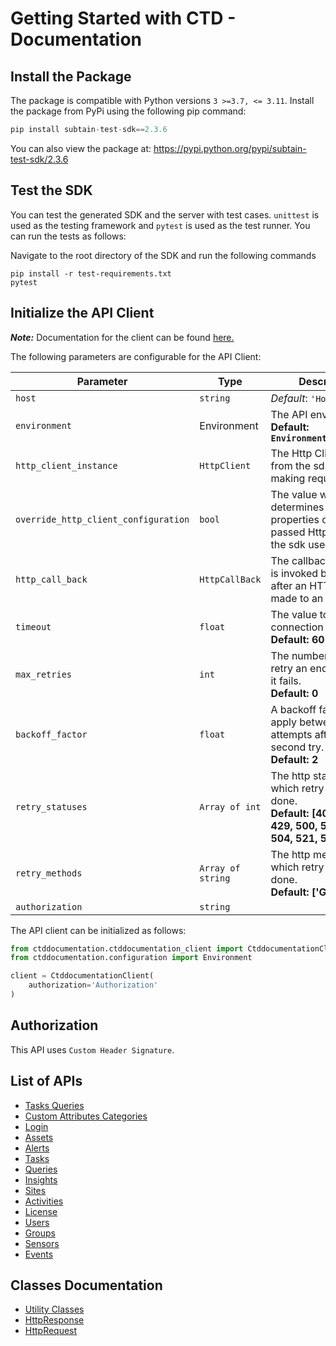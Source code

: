 
# Getting Started with CTD - Documentation

## Install the Package

The package is compatible with Python versions `3 >=3.7, <= 3.11`.
Install the package from PyPi using the following pip command:

```python
pip install subtain-test-sdk==2.3.6
```

You can also view the package at:
https://pypi.python.org/pypi/subtain-test-sdk/2.3.6

## Test the SDK

You can test the generated SDK and the server with test cases. `unittest` is used as the testing framework and `pytest` is used as the test runner. You can run the tests as follows:

Navigate to the root directory of the SDK and run the following commands

```
pip install -r test-requirements.txt
pytest
```

## Initialize the API Client

**_Note:_** Documentation for the client can be found [here.](https://www.github.com/Syed-Subtain/subtain-test-python-sdk/tree/2.3.6/doc/client.md)

The following parameters are configurable for the API Client:

| Parameter | Type | Description |
|  --- | --- | --- |
| `host` | `string` | *Default*: `'HostValue'` |
| `environment` | Environment | The API environment. <br> **Default: `Environment.PRODUCTION`** |
| `http_client_instance` | `HttpClient` | The Http Client passed from the sdk user for making requests |
| `override_http_client_configuration` | `bool` | The value which determines to override properties of the passed Http Client from the sdk user |
| `http_call_back` | `HttpCallBack` | The callback value that is invoked before and after an HTTP call is made to an endpoint |
| `timeout` | `float` | The value to use for connection timeout. <br> **Default: 60** |
| `max_retries` | `int` | The number of times to retry an endpoint call if it fails. <br> **Default: 0** |
| `backoff_factor` | `float` | A backoff factor to apply between attempts after the second try. <br> **Default: 2** |
| `retry_statuses` | `Array of int` | The http statuses on which retry is to be done. <br> **Default: [408, 413, 429, 500, 502, 503, 504, 521, 522, 524]** |
| `retry_methods` | `Array of string` | The http methods on which retry is to be done. <br> **Default: ['GET', 'PUT']** |
| `authorization` | `string` |  |

The API client can be initialized as follows:

```python
from ctddocumentation.ctddocumentation_client import CtddocumentationClient
from ctddocumentation.configuration import Environment

client = CtddocumentationClient(
    authorization='Authorization'
)
```

## Authorization

This API uses `Custom Header Signature`.

## List of APIs

* [Tasks Queries](https://www.github.com/Syed-Subtain/subtain-test-python-sdk/tree/2.3.6/doc/controllers/tasks-queries.md)
* [Custom Attributes Categories](https://www.github.com/Syed-Subtain/subtain-test-python-sdk/tree/2.3.6/doc/controllers/custom-attributes-categories.md)
* [Login](https://www.github.com/Syed-Subtain/subtain-test-python-sdk/tree/2.3.6/doc/controllers/login.md)
* [Assets](https://www.github.com/Syed-Subtain/subtain-test-python-sdk/tree/2.3.6/doc/controllers/assets.md)
* [Alerts](https://www.github.com/Syed-Subtain/subtain-test-python-sdk/tree/2.3.6/doc/controllers/alerts.md)
* [Tasks](https://www.github.com/Syed-Subtain/subtain-test-python-sdk/tree/2.3.6/doc/controllers/tasks.md)
* [Queries](https://www.github.com/Syed-Subtain/subtain-test-python-sdk/tree/2.3.6/doc/controllers/queries.md)
* [Insights](https://www.github.com/Syed-Subtain/subtain-test-python-sdk/tree/2.3.6/doc/controllers/insights.md)
* [Sites](https://www.github.com/Syed-Subtain/subtain-test-python-sdk/tree/2.3.6/doc/controllers/sites.md)
* [Activities](https://www.github.com/Syed-Subtain/subtain-test-python-sdk/tree/2.3.6/doc/controllers/activities.md)
* [License](https://www.github.com/Syed-Subtain/subtain-test-python-sdk/tree/2.3.6/doc/controllers/license.md)
* [Users](https://www.github.com/Syed-Subtain/subtain-test-python-sdk/tree/2.3.6/doc/controllers/users.md)
* [Groups](https://www.github.com/Syed-Subtain/subtain-test-python-sdk/tree/2.3.6/doc/controllers/groups.md)
* [Sensors](https://www.github.com/Syed-Subtain/subtain-test-python-sdk/tree/2.3.6/doc/controllers/sensors.md)
* [Events](https://www.github.com/Syed-Subtain/subtain-test-python-sdk/tree/2.3.6/doc/controllers/events.md)

## Classes Documentation

* [Utility Classes](https://www.github.com/Syed-Subtain/subtain-test-python-sdk/tree/2.3.6/doc/utility-classes.md)
* [HttpResponse](https://www.github.com/Syed-Subtain/subtain-test-python-sdk/tree/2.3.6/doc/http-response.md)
* [HttpRequest](https://www.github.com/Syed-Subtain/subtain-test-python-sdk/tree/2.3.6/doc/http-request.md)

